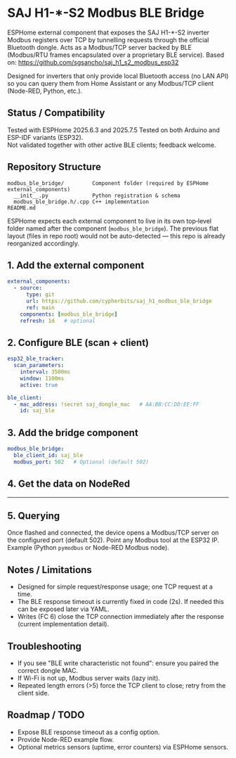 # SAJ H1-*-S2 Modbus BLE Bridge

ESPHome external component that exposes the SAJ H1-*-S2 inverter Modbus registers over TCP by tunnelling requests through the official Bluetooth dongle. Acts as a Modbus/TCP server backed by BLE (Modbus/RTU frames encapsulated over a proprietary BLE service). Based on: https://github.com/sgsancho/saj_h1_s2_modbus_esp32

Designed for inverters that only provide local Bluetooth access (no LAN API) so you can query them from Home Assistant or any Modbus/TCP client (Node-RED, Python, etc.).

## Status / Compatibility
Tested with ESPHome 2025.6.3 and 2025.7.5
Tested on both Arduino and ESP-IDF variants (ESP32).  
Not validated together with other active BLE clients; feedback welcome.

## Repository Structure
```
modbus_ble_bridge/         Component folder (required by ESPHome external_components)
  __init__.py              Python registration & schema
  modbus_ble_bridge.h/.cpp C++ implementation
README.md
```

ESPHome expects each external component to live in its own top‑level folder named after the component (`modbus_ble_bridge`). The previous flat layout (files in repo root) would not be auto-detected — this repo is already reorganized accordingly.

## 1. Add the external component
```yaml
external_components:
  - source:
      type: git
      url: https://github.com/cypherbits/saj_h1_modbus_ble_bridge
      ref: main
    components: [modbus_ble_bridge]
    refresh: 1d   # optional
```

## 2. Configure BLE (scan + client)
```yaml
esp32_ble_tracker:
  scan_parameters:
    interval: 3500ms
    window: 1100ms
    active: true

ble_client:
  - mac_address: !secret saj_dongle_mac   # AA:BB:CC:DD:EE:FF
    id: saj_ble
```

## 3. Add the bridge component
```yaml
modbus_ble_bridge:
  ble_client_id: saj_ble
  modbus_port: 502   # Optional (default 502)
```

## 4. Get the data on NodeRed

---

## 5. Querying
Once flashed and connected, the device opens a Modbus/TCP server on the configured port (default 502). Point any Modbus tool at the ESP32 IP. Example (Python `pymodbus` or Node-RED Modbus node).

## Notes / Limitations
* Designed for simple request/response usage; one TCP request at a time.
* The BLE response timeout is currently fixed in code (2s). If needed this can be exposed later via YAML.
* Writes (FC 6) close the TCP connection immediately after the response (current implementation detail).

## Troubleshooting
* If you see "BLE write characteristic not found": ensure you paired the correct dongle MAC.
* If Wi-Fi is not up, Modbus server waits (lazy init).
* Repeated length errors (>5) force the TCP client to close; retry from the client side.

## Roadmap / TODO
* Expose BLE response timeout as a config option.
* Provide Node-RED example flow.
* Optional metrics sensors (uptime, error counters) via ESPHome sensors.
